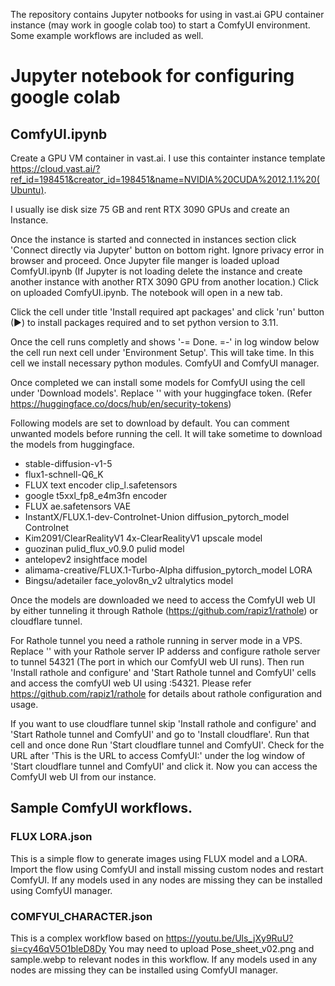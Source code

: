 The repository contains Jupyter notbooks for using in vast.ai GPU container instance (may work in google colab too) to start a ComfyUI environment. Some example workflows are included as well.

# Jupyter notebook for configuring google colab
## ComfyUI.ipynb
Create a GPU VM container in vast.ai. I use this containter instance template https://cloud.vast.ai/?ref_id=198451&creator_id=198451&name=NVIDIA%20CUDA%2012.1.1%20(Ubuntu).

I usually ise disk size 75 GB and rent RTX 3090 GPUs and create an Instance.

Once the instance is started and connected in instances section click 'Connect directly via Jupyter' button on bottom right. Ignore privacy error in browser and proceed. Once Jupyter file manger is loaded upload ComfyUI.ipynb 
(If Jupyter is not loading delete the instance and create another instance with another RTX 3090 GPU from another location.) Click on uploaded ComfyUI.ipynb. The notebook will open in a new tab.

Click the cell under title 'Install required apt packages' and click 'run' button (▶) to install packages required and to set python version to 3.11.

Once the cell runs completly and shows '-= Done. =-' in log window below the cell run next cell under 'Environment Setup'. This will take time. In this cell we install necessary python modules. ComfyUI and ComfyUI manager.

Once completed we can install some models for ComfyUI using the cell under 'Download models'. Replace '<Enter your Huggingface token here>' with your huggingface token. (Refer https://huggingface.co/docs/hub/en/security-tokens)

Following models are set to download by default. You can comment unwanted models before running the cell. It will take sometime to download the models from huggingface.

* stable-diffusion-v1-5
* flux1-schnell-Q6_K
* FLUX text encoder clip_l.safetensors
* google t5xxl_fp8_e4m3fn encoder
* FLUX ae.safetensors VAE
* InstantX/FLUX.1-dev-Controlnet-Union diffusion_pytorch_model Controlnet
* Kim2091/ClearRealityV1 4x-ClearRealityV1 upscale model
* guozinan pulid_flux_v0.9.0 pulid model
* antelopev2 insightface model
* alimama-creative/FLUX.1-Turbo-Alpha diffusion_pytorch_model LORA
* Bingsu/adetailer face_yolov8n_v2 ultralytics model

Once the models are downloaded we need to access the ComfyUI web UI by either tunneling it through Rathole (https://github.com/rapiz1/rathole) or cloudflare tunnel.

For Rathole tunnel you need a rathole running in server mode in a VPS. Replace '<Enter your rathole server IP>' with your Rathole server IP adderss and configure rathole server to tunnel 54321 (The port in which our ComfyUI web UI runs). 
Then run 'Install rathole and configure' and 'Start Rathole tunnel and ComfyUI' cells and access the comfyUI web UI using <Your rathole server IP>:54321. Please refer https://github.com/rapiz1/rathole for details about rathole configuration and usage.

If you want to use cloudflare tunnel skip 'Install rathole and configure' and 'Start Rathole tunnel and ComfyUI' and go to 'Install cloudflare'. Run that cell and once done Run 'Start cloudflare tunnel and ComfyUI'. 
Check for the URL after 'This is the URL to access ComfyUI:' under the log window of 'Start cloudflare tunnel and ComfyUI' and click it. Now you can access the ComfyUI web UI from our instance.

## Sample ComfyUI workflows.
### FLUX LORA.json 
This is a simple flow to generate images using FLUX model and a LORA. Import the flow using ComfyUI and install missing custom nodes and restart ComfyUI. If any models used in any nodes are missing they can be installed using ComfyUI manager.

### COMFYUI_CHARACTER.json 
This is a complex workflow based on https://youtu.be/Uls_jXy9RuU?si=cy46qV5O1bleD8Dy
You may need to upload Pose_sheet_v02.png and sample.webp to relevant nodes in this workflow. If any models used in any nodes are missing they can be installed using ComfyUI manager.
